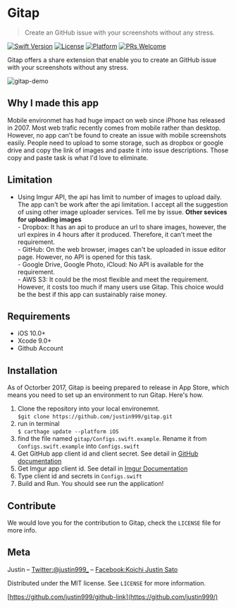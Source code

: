 # Gitap
> Create an GitHub issue with your screenshots without any stress.

[![Swift Version][swift-image]][swift-url]
[![License][license-image]][license-url]
[![Platform](https://img.shields.io/cocoapods/p/LFAlertController.svg?style=flat)](http://cocoapods.org/pods/LFAlertController)
[![PRs Welcome](https://img.shields.io/badge/PRs-welcome-brightgreen.svg?style=flat-square)](http://makeapullrequest.com)

Gitap offers a share extension that enable you to create an GitHub issue with your screenshots without any stress.

![gitap-demo](https://user-images.githubusercontent.com/3691498/32142225-d7f4506c-bcd5-11e7-808a-9bbaf85a8d1f.gif)


## Why I made this app

Mobile environmet has had huge impact on web since iPhone has released in 2007. Most web trafic recently comes from mobile rather than desktop. However, no app can't be found to create an issue with mobile screenshots easily. People need to upload to some storage, such as dropbox or google drive and copy the link of images and paste it into issue descriptions. Those copy and paste task is what I'd love to eliminate.

## Limitation

- Using Imgur API, the api has limit to number of images to upload daily. The app can't be work after the api limitation. I accept all the suggestion of using other image uploader services. Tell me by issue.
    **Other sevices for uploading images**  
      - Dropbox: It has an api to produce an url to share images, however, the url expires in 4 hours after it produced. Therefore, it can't meet the requirement.   
      - GitHub: On the web browser, images can't be uploaded in issue editor page. However, no API is opened for this task.   
      - Google Drive, Google Photo, iCloud: No API is available for the requirement.   
      - AWS S3: It could be the most flexible and meet the requirement. However, it costs too much if many users use Gitap. This choice would be the best if this app can sustainably raise money.   

## Requirements

- iOS 10.0+
- Xcode 9.0+
- Github Account

## Installation

As of Octorber 2017, Gitap is beeing prepared to release in App Store, which means you need to set up an environment to run Gitap. Here's how.

1. Clone the repository into your local environemnt.  
    `$git clone https://github.com/justin999/gitap.git`
2. run in terminal  
    `$ carthage update --platform iOS`
3. find the file named `gitap/Configs.swift.example`. Rename it from `Configs.swift.example` into `Configs.swift`
4. Get GitHub app client id and client secret. See detail in [GitHub documentation](https://developer.github.com/apps/building-integrations/setting-up-and-registering-oauth-apps/registering-oauth-apps/)
5. Get Imgur app client id. See detail in [Imgur Documentation](https://apidocs.imgur.com/#authorization-and-oauth)
6. Type client id and secrets in `Configs.swift`
7. Build and Run. You should see run the application!

## Contribute

We would love you for the contribution to Gitap, check the ``LICENSE`` file for more info.

## Meta

Justin – [Twitter:@justin999_](https://twitter.com/justin999_) – [Facebook:Koichi Justin Sato](https://www.facebook.com/koichi.sato.aow)

Distributed under the MIT license. See ``LICENSE`` for more information.

[https://github.com/justin999/github-link](https://github.com/justin999/)

[swift-image]:https://img.shields.io/badge/swift-3.0-orange.svg
[swift-url]: https://swift.org/
[license-image]: https://img.shields.io/badge/License-MIT-blue.svg
[license-url]: LICENSE
[codebeat-image]: https://codebeat.co/badges/c19b47ea-2f9d-45df-8458-b2d952fe9dad
[codebeat-url]: https://codebeat.co/projects/github-com-vsouza-awesomeios-com
